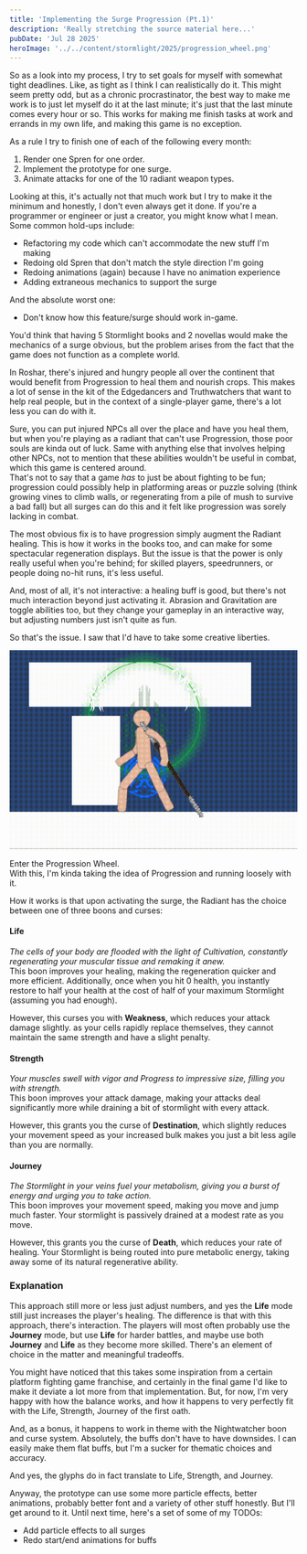 ```yaml
---
title: 'Implementing the Surge Progression (Pt.1)'
description: 'Really stretching the source material here...'
pubDate: 'Jul 28 2025'
heroImage: '../../content/stormlight/2025/progression_wheel.png'
---
```


So as a look into my process, I try to set goals for myself with 
somewhat tight deadlines. Like, as tight as I think I can realistically do it.
This might seem pretty odd, but as a chronic procrastinator, the best way
to make me work is to just let myself do it at the last minute; it's just
that the last minute comes every hour or so. This works for making me finish
tasks at work and errands in my own life, and making this game is no exception.

As a rule I try to finish one of each of the following every month:
1. Render one Spren for one order.
2. Implement the prototype for one surge.
3. Animate attacks for one of the 10 radiant weapon types.

Looking at this, it's actually not that much work but I try to make it
the minimum and honestly, I don't even always get it done. If you're a 
programmer or engineer or just a creator, you might know what I mean.
Some common hold-ups include:
- Refactoring my code which can't accommodate the new stuff I'm making
- Redoing old Spren that don't match the style direction I'm going
- Redoing animations (again) because I have no animation experience
- Adding extraneous mechanics to support the surge

And the absolute worst one:
- Don't know how this feature/surge should work in-game.

You'd think that having 5 Stormlight books and 2 novellas would make
the mechanics of a surge obvious, but the problem arises from the fact
that the game does not function as a complete world.

In Roshar, there's injured and hungry people all over the continent
that would benefit from Progression to heal them and nourish crops. 
This makes a lot of sense in the kit of the Edgedancers and Truthwatchers
that want to help real people, but in the context of a single-player game,
there's a lot less you can do with it.

Sure, you can put injured NPCs all over the place and have you heal
them, but when you're playing as a radiant that can't use Progression, those
poor souls are kinda out of luck. Same with anything else that involves
helping other NPCs, not to mention that these abilities wouldn't be useful
in combat, which this game is centered around.<br/>
That's not to say that a game _has_ to just be about fighting to be fun;
progression could possibly help in platforming areas or puzzle solving (think
growing vines to climb walls, or regenerating from a pile of mush to survive a 
bad fall) but all surges can do this and it felt like progression was sorely 
lacking in combat. 

The most obvious fix is to have progression simply augment the Radiant healing.
This is how it works in the books too, and can make for some spectacular 
regeneration displays. But the issue is that the power is only really useful
when you're behind; for skilled players, speedrunners, or people doing
no-hit runs, it's less useful. 

And, most of all, it's not interactive: a healing buff is good, but there's 
not much interaction beyond just activating it. Abrasion and Gravitation are
toggle abilities too, but they change your gameplay in an interactive way, but 
adjusting numbers just isn't quite as fun.

So that's the issue. I saw that I'd have to take some creative liberties. 

![Alt Progression Wheel](2025/progression_first_look.gif)

Enter the Progression Wheel.<br/>
With this, I'm kinda taking the idea of Progression and running loosely with it.

How it works is that upon activating the surge, the Radiant has the choice between
one of three boons and curses:
#### Life
_The cells of your body are flooded with the light of Cultivation, constantly
regenerating your muscular tissue and remaking it anew._<br/>
This boon improves your healing, making the regeneration quicker and more efficient. 
Additionally, once when you hit 0 health, you instantly restore to half your
health at the cost of half of your maximum Stormlight (assuming you had enough).

However, this curses you with **Weakness**, which reduces your attack damage slightly.
as your cells rapidly replace themselves, they cannot maintain the same strength 
and have a slight penalty.

#### Strength
_Your muscles swell with vigor and Progress to impressive size, filling you with
strength._<br/>
This boon improves your attack damage, making your attacks deal significantly
more while draining a bit of stormlight with every attack. 

However, this grants you the curse of **Destination**, which slightly reduces your 
movement speed as your increased bulk makes you just a bit less agile than you 
are normally.

#### Journey
_The Stormlight in your veins fuel your metabolism, giving you a burst of 
energy and urging you to take action._<br/>
This boon improves your movement speed, making you move and jump much faster.
Your stormlight is passively drained at a modest rate as you move. 

However, this grants you the curse of **Death**, which reduces your rate
of healing. Your Stormlight is being routed into pure metabolic energy, 
taking away some of its natural regenerative ability.

### Explanation
This approach still more or less just adjust numbers, and yes the **Life**
mode still just increases the player's healing. The difference is that with 
this approach, there's interaction. The players will most often probably use
the **Journey** mode, but use **Life** for harder battles, and maybe use
both **Journey** and **Life** as they become more skilled. There's an element
of choice in the matter and meaningful tradeoffs.

You might have noticed that this takes some inspiration from a certain
platform fighting game franchise, and certainly in the final game I'd like
to make it deviate a lot more from that implementation. But, for now, I'm 
very happy with how the balance works, and how it happens to very perfectly
fit with the Life, Strength, Journey of the first oath.

And, as a bonus, it happens to work in theme with the Nightwatcher boon and
curse system. Absolutely, the buffs don't have to have downsides. I can 
easily make them flat buffs, but I'm a sucker for thematic choices and 
accuracy. 

And yes, the glyphs do in fact translate to Life, Strength, and Journey.

Anyway, the prototype can use some more particle effects, better animations,
probably better font and a variety of other stuff honestly. But I'll get around
to it. Until next time, here's a set of some of my TODOs:

- Add particle effects to all surges
- Redo start/end animations for buffs


